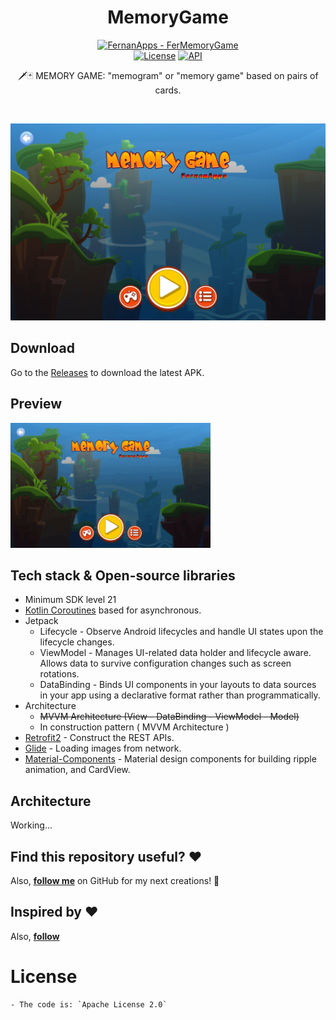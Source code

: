 <h1 align="center">MemoryGame</h1>

<p align="center">
<a href="https://github.com/FernanApps/FerMemoryGame" title="Go to GitHub repo"><img src="https://img.shields.io/static/v1?label=FernanApps&message=FerMemoryGame&color=blue&logo=github" alt="FernanApps - FerMemoryGame"></a><br>
  <a href="https://opensource.org/licenses/Apache-2.0"><img alt="License" src="https://img.shields.io/badge/License-Apache%202.0-blue.svg"/></a>
  <a href="https://android-arsenal.com/api?level=21"><img alt="API" src="https://img.shields.io/badge/API-21%2B-brightgreen.svg?style=flat"/></a> 
  
</p>


<p align="center">  
🗡️🃏 MEMORY GAME: "memogram" or "memory game" based on pairs of cards.



</p>
</br>

<p align="center">
<img src="/previews/screenshot.png"/>
</p>

## Download
Go to the [Releases](https://github.com/FernanApps/FerMemoryGame/releases) to download the latest APK.

## Preview

<img src="/previews/preview.gif" width="320"/>

## Tech stack & Open-source libraries
- Minimum SDK level 21
- [Kotlin Coroutines](https://kotlinlang.org/docs/coroutines-overview.html) based for asynchronous.
- Jetpack
  - Lifecycle - Observe Android lifecycles and handle UI states upon the lifecycle changes.
  - ViewModel - Manages UI-related data holder and lifecycle aware. Allows data to survive configuration changes such as screen rotations.
  - DataBinding - Binds UI components in your layouts to data sources in your app using a declarative format rather than programmatically.
- Architecture
  - ~~MVVM Architecture (View - DataBinding - ViewModel - Model)~~
  - In construction pattern ( MVVM Architecture )
- [Retrofit2](https://github.com/square/retrofit) - Construct the REST APIs.
- [Glide](https://github.com/bumptech/glide) - Loading images from network.
- [Material-Components](https://github.com/material-components/material-components-android) - Material design components for building ripple animation, and CardView.


## Architecture
Working...


## Find this repository useful? :heart:
Also, __[follow me](https://github.com/FernanApps)__ on GitHub for my next creations! 🤩

## Inspired by :heart:
Also, __[follow](ttps://github.com/hatamiarash7/MemoryGame)__ 

# License
```xml
- The code is: `Apache License 2.0`
```
